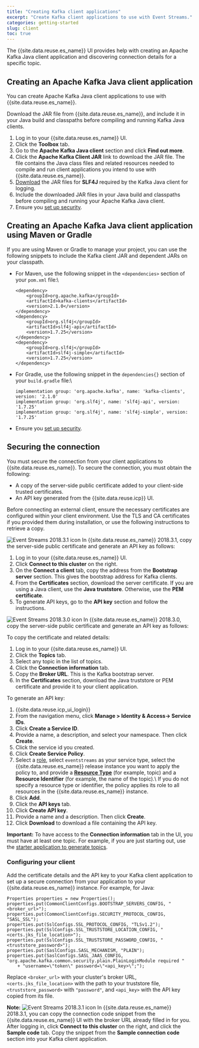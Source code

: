 ```yaml
---
title: "Creating Kafka client applications"
excerpt: "Create Kafka client applications to use with Event Streams."
categories: getting-started
slug: client
toc: true
---
```


The {{site.data.reuse.es_name}} UI provides help with creating an Apache Kafka Java client application and discovering connection details for a specific topic.

## Creating an Apache Kafka Java client application

You can create Apache Kafka Java client applications to use with {{site.data.reuse.es_name}}.

Download the JAR file from {{site.data.reuse.es_name}}, and include it in your Java build and classpaths before compiling and running Kafka Java clients.

1. Log in to your {{site.data.reuse.es_name}} UI.
2. Click the **Toolbox** tab.
3. Go to the **Apache Kafka Java client** section and click **Find out more**.
4. Click the **Apache Kafka Client JAR** link to download the JAR file. The file contains the Java class files and related resources needed to compile and run client applications you intend to use with {{site.data.reuse.es_name}}.
5. [Download](https://www.slf4j.org/download.html) the JAR files for **SLF4J** required by the Kafka Java client for logging.
6. Include the downloaded JAR files in your Java build and classpaths before compiling and running your Apache Kafka Java client.
7. Ensure you [set up security](#securing-the-connection).

## Creating an Apache Kafka Java client application using Maven or Gradle

If you are using Maven or Gradle to manage your project, you can use the following snippets to include the Kafka client JAR and dependent JARs on your classpath.

* For Maven, use the following snippet in the `<dependencies>` section of your `pom.xml` file:\\
   ```
   <dependency>
       <groupId>org.apache.kafka</groupId>
       <artifactId>kafka-clients</artifactId>
       <version>2.1.0</version>
   </dependency>
   <dependency>
       <groupId>org.slf4j</groupId>
       <artifactId>slf4j-api</artifactId>
       <version>1.7.25</version>
   </dependency>
   <dependency>
       <groupId>org.slf4j</groupId>
       <artifactId>slf4j-simple</artifactId>
       <version>1.7.25</version>
   </dependency>
   ```
* For Gradle, use the following snippet in the `dependencies{}` section of your `build.gradle` file:\\
   ```
   implementation group: 'org.apache.kafka', name: 'kafka-clients', version: '2.1.0'
   implementation group: 'org.slf4j', name: 'slf4j-api', version: '1.7.25'
   implementation group: 'org.slf4j', name: 'slf4j-simple', version: '1.7.25'
   ```
* Ensure you [set up security](#securing-the-connection).


## Securing the connection

You must secure the connection from your client applications to {{site.data.reuse.es_name}}. To secure the connection, you must obtain the following:

- A copy of the server-side public certificate added to your client-side trusted certificates.
- An API key generated from the {{site.data.reuse.icp}} UI.

Before connecting an external client, ensure the necessary certificates are configured within your client environment. Use the TLS and CA certificates if you provided them during installation, or use the following instructions to retrieve a copy.

![Event Streams 2018.3.1 icon](../../../images/2018.3.1.svg "In Event Streams 2018.3.1.") In {{site.data.reuse.es_name}} 2018.3.1, copy the server-side public certificate and generate an API key as follows:
1. Log in to your {{site.data.reuse.es_name}} UI.
2. Click **Connect to this cluster** on the right.
3. On the **Connect a client** tab, copy the address from the **Bootstrap server** section. This gives the bootstrap address for Kafka clients.
4. From the **Certificates** section, download the server certificate. If you are using a Java client, use the **Java truststore**. Otherwise, use the **PEM certificate**.
5. To generate API keys, go to the **API key** section and follow the instructions.

![Event Streams 2018.3.0 icon](../../../images/2018.3.0.svg "In Event Streams 2018.3.0.") In {{site.data.reuse.es_name}} 2018.3.0, copy the server-side public certificate and generate an API key as follows:

To copy the certificate and related details:
1. Log in to your {{site.data.reuse.es_name}} UI.
2. Click the **Topics** tab.
3. Select any topic in the list of topics.
5. Click the **Connection information** tab.
6. Copy the **Broker URL**. This is the Kafka bootstrap server.
7. In the **Certificates** section, download the Java truststore or PEM certificate and provide it to your client application.

To generate an API key:
1. {{site.data.reuse.icp_ui_login}}
2. From the navigation menu, click **Manage > Identity & Access-> Service IDs**.
3. Click **Create a Service ID**.
4. Provide a name, a description, and select your namespace. Then click **Create**.
5. Click the service id you created.
6. Click **Create Service Policy**.
7. Select a [role](../../security/managing-access/#what-roles-can-i-assign), select `eventstreams` as your service type, select the {{site.data.reuse.es_name}} release instance you want to apply the policy to, and provide a [**Resource Type**](../../security/managing-access/#what-resource-types-can-i-secure) (for example, topic) and a **Resource Identifier** (for example, the name of the topic).\\
   If you do not specify a resource type or identifier, the policy applies its role to all resources in the {{site.data.reuse.es_name}} instance.
8. Click **Add**.
9. Click the **API keys** tab.
10. Click **Create API key**.
11. Provide a name and a description. Then click **Create**.
12. Click **Download** to download a file containing the API key.

**Important:** To have access to the **Connection information** tab in the UI, you must have at least one topic. For example, if you are just starting out, use the [starter application to generate topics](../generating-starter-app/).

### Configuring your client

Add the certificate details and the API key to your Kafka client application to set up a secure connection from your application to your {{site.data.reuse.es_name}} instance. For example, for Java:

```
Properties properties = new Properties();
properties.put(CommonClientConfigs.BOOTSTRAP_SERVERS_CONFIG, "<broker_url>");
properties.put(CommonClientConfigs.SECURITY_PROTOCOL_CONFIG, "SASL_SSL");
properties.put(SslConfigs.SSL_PROTOCOL_CONFIG, "TLSv1.2");
properties.put(SslConfigs.SSL_TRUSTSTORE_LOCATION_CONFIG, "<certs.jks_file_location>");
properties.put(SslConfigs.SSL_TRUSTSTORE_PASSWORD_CONFIG, "<truststore_password>");
properties.put(SaslConfigs.SASL_MECHANISM, "PLAIN");
properties.put(SaslConfigs.SASL_JAAS_CONFIG, "org.apache.kafka.common.security.plain.PlainLoginModule required "
    + "username=\"token\" password=\"<api_key>\";");
```


Replace `<broker_url>` with your cluster's broker URL, `<certs.jks_file_location>` with the path to your truststore file, `<truststore_password>` with `"password"`, and `<api_key>` with the API key copied from its file.

**Note:** ![Event Streams 2018.3.1 icon](../../../images/2018.3.1.svg "In Event Streams 2018.3.1.") In {{site.data.reuse.es_name}} 2018.3.1, you can copy the connection code snippet from the {{site.data.reuse.es_name}} UI with the broker URL already filled in for you. After logging in, click **Connect to this cluster** on the right, and click the **Sample code** tab. Copy the snippet from the **Sample connection code** section into your Kafka client application.
